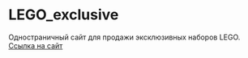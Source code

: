 # LEGO_exclusive
Одностраничный сайт для продажи эксклюзивных наборов LEGO. <br>
[Ссылка на сайт](https://devkucherov.github.io/LEGO_exclusive/)

